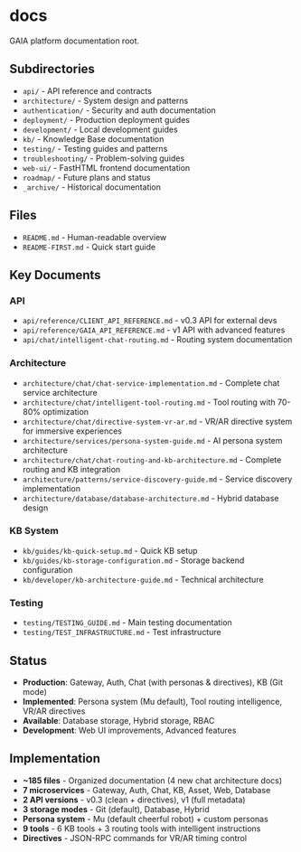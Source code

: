 # docs

GAIA platform documentation root.

## Subdirectories

- `api/` - API reference and contracts
- `architecture/` - System design and patterns
- `authentication/` - Security and auth documentation
- `deployment/` - Production deployment guides
- `development/` - Local development guides
- `kb/` - Knowledge Base documentation
- `testing/` - Testing guides and patterns
- `troubleshooting/` - Problem-solving guides
- `web-ui/` - FastHTML frontend documentation
- `roadmap/` - Future plans and status
- `_archive/` - Historical documentation

## Files

- `README.md` - Human-readable overview
- `README-FIRST.md` - Quick start guide

## Key Documents

### API
- `api/reference/CLIENT_API_REFERENCE.md` - v0.3 API for external devs
- `api/reference/GAIA_API_REFERENCE.md` - v1 API with advanced features
- `api/chat/intelligent-chat-routing.md` - Routing system documentation

### Architecture
- `architecture/chat/chat-service-implementation.md` - Complete chat service architecture
- `architecture/chat/intelligent-tool-routing.md` - Tool routing with 70-80% optimization
- `architecture/chat/directive-system-vr-ar.md` - VR/AR directive system for immersive experiences
- `architecture/services/persona-system-guide.md` - AI persona system architecture
- `architecture/chat/chat-routing-and-kb-architecture.md` - Complete routing and KB integration
- `architecture/patterns/service-discovery-guide.md` - Service discovery implementation
- `architecture/database/database-architecture.md` - Hybrid database design

### KB System
- `kb/guides/kb-quick-setup.md` - Quick KB setup
- `kb/guides/kb-storage-configuration.md` - Storage backend configuration
- `kb/developer/kb-architecture-guide.md` - Technical architecture

### Testing
- `testing/TESTING_GUIDE.md` - Main testing documentation
- `testing/TEST_INFRASTRUCTURE.md` - Test infrastructure

## Status

- **Production**: Gateway, Auth, Chat (with personas & directives), KB (Git mode)
- **Implemented**: Persona system (Mu default), Tool routing intelligence, VR/AR directives
- **Available**: Database storage, Hybrid storage, RBAC
- **Development**: Web UI improvements, Advanced features

## Implementation

- **~185 files** - Organized documentation (4 new chat architecture docs)
- **7 microservices** - Gateway, Auth, Chat, KB, Asset, Web, Database
- **2 API versions** - v0.3 (clean + directives), v1 (full metadata)
- **3 storage modes** - Git (default), Database, Hybrid
- **Persona system** - Mu (default cheerful robot) + custom personas
- **9 tools** - 6 KB tools + 3 routing tools with intelligent instructions
- **Directives** - JSON-RPC commands for VR/AR timing control